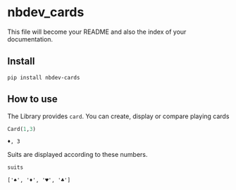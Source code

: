 nbdev_cards
================

<!-- WARNING: THIS FILE WAS AUTOGENERATED! DO NOT EDIT! -->

This file will become your README and also the index of your
documentation.

## Install

`pip install nbdev-cards`

## How to use

The Library provides `card`. You can create, display or compare playing
cards

``` python
Card(1,3)
```

    ♦️, 3

Suits are displayed according to these numbers.

``` python
suits
```

    ['♠️', '♦️', '♥️', '♣️']
